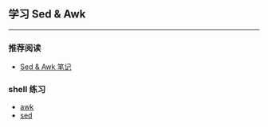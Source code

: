 ## 学习 Sed & Awk 

----

### 推荐阅读

- [Sed & Awk 笔记](https://github.com/renchunxiao/awk-sed/wiki)

### shell 练习

- [awk](https://github.com/renchunxiao/awk-sed/tree/master/awk)
- [sed](https://github.com/renchunxiao/awk-sed/tree/master/sed)
